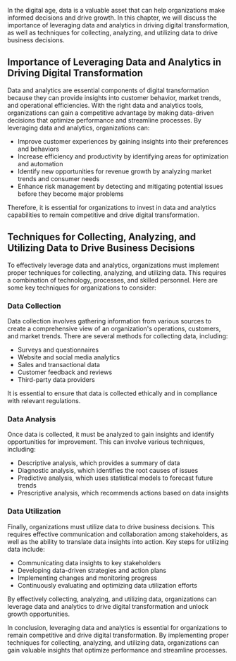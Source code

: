 
In the digital age, data is a valuable asset that can help organizations make informed decisions and drive growth. In this chapter, we will discuss the importance of leveraging data and analytics in driving digital transformation, as well as techniques for collecting, analyzing, and utilizing data to drive business decisions.

Importance of Leveraging Data and Analytics in Driving Digital Transformation
-----------------------------------------------------------------------------

Data and analytics are essential components of digital transformation because they can provide insights into customer behavior, market trends, and operational efficiencies. With the right data and analytics tools, organizations can gain a competitive advantage by making data-driven decisions that optimize performance and streamline processes. By leveraging data and analytics, organizations can:

* Improve customer experiences by gaining insights into their preferences and behaviors
* Increase efficiency and productivity by identifying areas for optimization and automation
* Identify new opportunities for revenue growth by analyzing market trends and consumer needs
* Enhance risk management by detecting and mitigating potential issues before they become major problems

Therefore, it is essential for organizations to invest in data and analytics capabilities to remain competitive and drive digital transformation.

Techniques for Collecting, Analyzing, and Utilizing Data to Drive Business Decisions
------------------------------------------------------------------------------------

To effectively leverage data and analytics, organizations must implement proper techniques for collecting, analyzing, and utilizing data. This requires a combination of technology, processes, and skilled personnel. Here are some key techniques for organizations to consider:

### Data Collection

Data collection involves gathering information from various sources to create a comprehensive view of an organization's operations, customers, and market trends. There are several methods for collecting data, including:

* Surveys and questionnaires
* Website and social media analytics
* Sales and transactional data
* Customer feedback and reviews
* Third-party data providers

It is essential to ensure that data is collected ethically and in compliance with relevant regulations.

### Data Analysis

Once data is collected, it must be analyzed to gain insights and identify opportunities for improvement. This can involve various techniques, including:

* Descriptive analysis, which provides a summary of data
* Diagnostic analysis, which identifies the root causes of issues
* Predictive analysis, which uses statistical models to forecast future trends
* Prescriptive analysis, which recommends actions based on data insights

### Data Utilization

Finally, organizations must utilize data to drive business decisions. This requires effective communication and collaboration among stakeholders, as well as the ability to translate data insights into action. Key steps for utilizing data include:

* Communicating data insights to key stakeholders
* Developing data-driven strategies and action plans
* Implementing changes and monitoring progress
* Continuously evaluating and optimizing data utilization efforts

By effectively collecting, analyzing, and utilizing data, organizations can leverage data and analytics to drive digital transformation and unlock growth opportunities.

In conclusion, leveraging data and analytics is essential for organizations to remain competitive and drive digital transformation. By implementing proper techniques for collecting, analyzing, and utilizing data, organizations can gain valuable insights that optimize performance and streamline processes.
